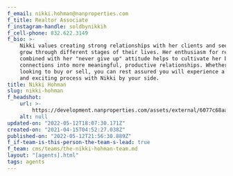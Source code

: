 ```yaml
---
f_email: nikki.hohman@nanproperties.com
f_title: Realtor Associate
f_instagram-handle: soldbynikkih
f_cell-phone: 832.622.3149
f_bio: >-
    Nikki values creating strong relationships with her clients and seeing them
    grow through different stages of their lives. Her enthusiasm for real estate
    combined with her "never give up" attitude helps to cultivate her business
    connections into more meaningful, productive relationships. Whether you are
    looking to buy or sell, you can rest assured you will experience a seamless
    and exciting process with Nikki by your side.
title: Nikki Hohman
slug: nikki-hohman
f_headshot:
    url: >-
        https://development.nanproperties.com/assets/external/6077c68aac4c25337a289e8a_60260514112e2optimized_b627ec3680fa0574c0dffeb438fe3e40.jpeg
    alt: null
updated-on: "2022-05-12T18:07:30.171Z"
created-on: "2021-04-15T04:52:27.038Z"
published-on: "2022-05-12T21:56:30.889Z"
f_if-team-is-this-person-the-team-s-lead: true
f_team: cms/teams/the-nikki-hohman-team.md
layout: "[agents].html"
tags: agents
---
```


